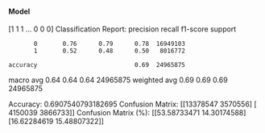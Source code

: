 #### Model
[1 1 1 ... 0 0 0]
Classification Report:
              precision    recall  f1-score   support

           0       0.76      0.79      0.78  16949103
           1       0.52      0.48      0.50   8016772

    accuracy                           0.69  24965875
   macro avg       0.64      0.64      0.64  24965875
weighted avg       0.69      0.69      0.69  24965875

Accuracy: 0.6907540793182695
Confusion Matrix:
[[13378547  3570556]
 [ 4150039  3866733]]
Confusion Matrix (%):
[[53.58733471 14.30174588]
 [16.62284619 15.48807322]]
